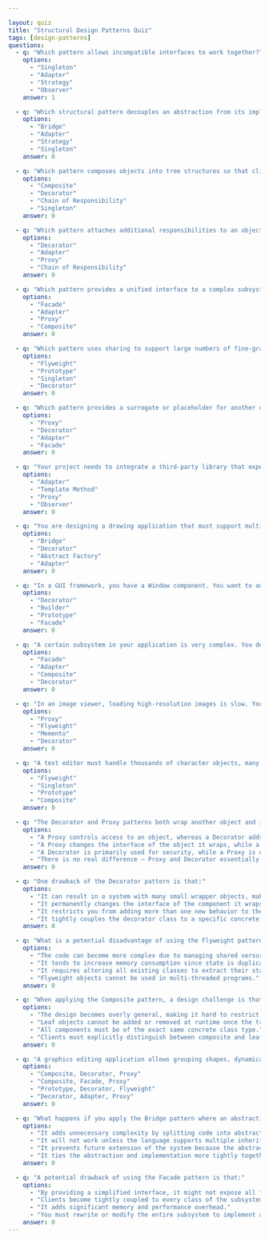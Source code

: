 ```yaml
---

layout: quiz
title: "Structural Design Patterns Quiz"
tags: [design-patterns]
questions:
  - q: "Which pattern allows incompatible interfaces to work together?"
    options:
      - "Singleton"
      - "Adapter"
      - "Strategy"
      - "Observer"
    answer: 1

  - q: "Which structural pattern decouples an abstraction from its implementation, allowing the two to vary independently?"
    options:
      - "Bridge"
      - "Adapter"
      - "Strategy"
      - "Singleton"
    answer: 0

  - q: "Which pattern composes objects into tree structures so that clients can treat individual objects and compositions uniformly (i.e., as part-whole hierarchies)?"
    options:
      - "Composite"
      - "Decorator"
      - "Chain of Responsibility"
      - "Singleton"
    answer: 0

  - q: "Which pattern attaches additional responsibilities to an object dynamically without altering its class?"
    options:
      - "Decorator"
      - "Adapter"
      - "Proxy"
      - "Chain of Responsibility"
    answer: 0

  - q: "Which pattern provides a unified interface to a complex subsystem, making it easier for clients to access its functionality?"
    options:
      - "Facade"
      - "Adapter"
      - "Proxy"
      - "Composite"
    answer: 0

  - q: "Which pattern uses sharing to support large numbers of fine-grained objects efficiently by keeping their common state in one place?"
    options:
      - "Flyweight"
      - "Prototype"
      - "Singleton"
      - "Decorator"
    answer: 0

  - q: "Which pattern provides a surrogate or placeholder for another object to control access to it?"
    options:
      - "Proxy"
      - "Decorator"
      - "Adapter"
      - "Facade"
    answer: 0

  - q: "Your project needs to integrate a third-party library that expects data in a different format than your system produces. Which pattern should you use to reconcile these differences?"
    options:
      - "Adapter"
      - "Template Method"
      - "Proxy"
      - "Observer"
    answer: 0

  - q: "You are designing a drawing application that must support multiple rendering engines for various shapes. Which structural pattern allows you to independently vary the shape abstractions and the rendering implementations?"
    options:
      - "Bridge"
      - "Decorator"
      - "Abstract Factory"
      - "Adapter"
    answer: 0

  - q: "In a GUI framework, you have a Window component. You want to add features like scroll bars or borders to specific Window instances at runtime without modifying the Window class. Which pattern is most suitable?"
    options:
      - "Decorator"
      - "Builder"
      - "Prototype"
      - "Facade"
    answer: 0

  - q: "A certain subsystem in your application is very complex. You decide to create a class that encapsulates the entire subsystem’s workflow and provides one simple method process() for client code. Which pattern does this describe?"
    options:
      - "Facade"
      - "Adapter"
      - "Composite"
      - "Decorator"
    answer: 0

  - q: "In an image viewer, loading high-resolution images is slow. You want to load an image only when it’s scrolled into view while the rest of the code uses an Image interface transparently. Which pattern would you apply?"
    options:
      - "Proxy"
      - "Flyweight"
      - "Memento"
      - "Decorator"
    answer: 0

  - q: "A text editor must handle thousands of character objects, many identical in font and style. Which pattern helps reduce memory usage?"
    options:
      - "Flyweight"
      - "Singleton"
      - "Prototype"
      - "Composite"
    answer: 0

  - q: "The Decorator and Proxy patterns both wrap another object and implement the same interface. Which statement correctly distinguishes their intents?"
    options:
      - "A Proxy controls access to an object, whereas a Decorator adds new behavior or responsibilities."
      - "A Proxy changes the interface of the object it wraps, while a Decorator preserves the original interface."
      - "A Decorator is primarily used for security, while a Proxy is used for adding features at runtime."
      - "There is no real difference – Proxy and Decorator essentially serve the same purpose."
    answer: 0

  - q: "One drawback of the Decorator pattern is that:"
    options:
      - "It can result in a system with many small wrapper objects, making debugging and maintenance more complex."
      - "It permanently changes the interface of the component it wraps."
      - "It restricts you from adding more than one new behavior to the same object."
      - "It tightly couples the decorator class to a specific concrete component class."
    answer: 0

  - q: "What is a potential disadvantage of using the Flyweight pattern?"
    options:
      - "The code can become more complex due to managing shared versus unique state."
      - "It tends to increase memory consumption since state is duplicated."
      - "It requires altering all existing classes to extract their state."
      - "Flyweight objects cannot be used in multi-threaded programs."
    answer: 0

  - q: "When applying the Composite pattern, a design challenge is that:"
    options:
      - "The design becomes overly general, making it hard to restrict or enforce certain constraints."
      - "Leaf objects cannot be added or removed at runtime once the tree is created."
      - "All components must be of the exact same concrete class type."
      - "Clients must explicitly distinguish between composite and leaf nodes."
    answer: 0

  - q: "A graphics editing application allows grouping shapes, dynamically adding scrollbars or borders, and deferring loading of detailed images until needed. Which set of structural patterns is being used (in order)?"
    options:
      - "Composite, Decorator, Proxy"
      - "Composite, Facade, Proxy"
      - "Prototype, Decorator, Flyweight"
      - "Decorator, Adapter, Proxy"
    answer: 0

  - q: "What happens if you apply the Bridge pattern where an abstraction has only one fixed implementation?"
    options:
      - "It adds unnecessary complexity by splitting code into abstraction and implementation layers without a clear benefit."
      - "It will not work unless the language supports multiple inheritance."
      - "It prevents future extension of the system because the abstraction is fixed."
      - "It ties the abstraction and implementation more tightly together."
    answer: 0

  - q: "A potential drawback of using the Facade pattern is that:"
    options:
      - "By providing a simplified interface, it might not expose all functionality of the underlying subsystem."
      - "Clients become tightly coupled to every class of the subsystem."
      - "It adds significant memory and performance overhead."
      - "You must rewrite or modify the entire subsystem to implement a facade."
    answer: 0
---
```

